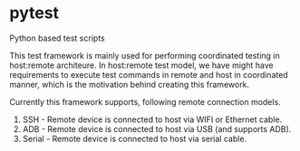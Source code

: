 # pytest
Python based test scripts

This test framework is mainly used for performing coordinated testing in host:remote architeure. In host:remote test model, we have might have requirements to execute test commands in remote and host in coordinated manner, which is the motivation behind creating this framework.

Currently this framework supports,  following remote connection models.

1. SSH - Remote device is connected to host via WIFI or Ethernet cable.
2. ADB - Remote device is connected to host via USB (and supports ADB).
3. Serial - Remote device is connected to host via serial cable.
